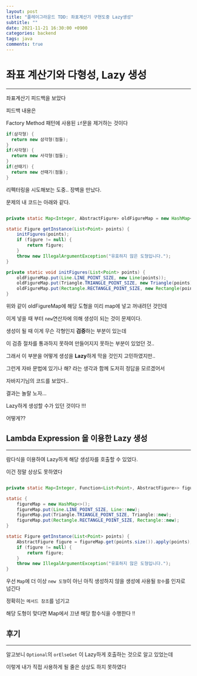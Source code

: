 ```yaml
---
layout: post
title: "플레이그라운드 TDD: 좌표계산기 구현도중 Lazy생성"
subtitle: ""
date: 2021-11-21 16:30:00 +0900
categories: backend
tags: java
comments: true
---
```


# 좌표 계산기와 다형성, Lazy 생성

---

좌표계산기 피드백을 보았다

피드백 내용은

Factory Method 패턴에 사용된 `if`문을 제거하는 것이다

```java
if(삼각형) {
  return new 삼각형(점들);
}
if(사각형) {
  return new 사각형(점들);
}
if(선때기) {
  return new 선때기(점들);
}
```

리펙터링을 시도해보는 도중.. 장벽을 만났다.

문제의 내 코드는 아래와 같다.

```java

private static Map<Integer, AbstractFigure> oldFigureMap = new HashMap<>();

static Figure getInstance(List<Point> points) {
    initFigures(points);
    if (figure != null) {
        return figure;
    }
    throw new IllegalArgumentException("유효하지 않은 도형입니다.");
}

private static void initFigures(List<Point> points) {
    oldFigureMap.put(Line.LINE_POINT_SIZE, new Line(points));
    oldFigureMap.put(Triangle.TRIANGLE_POINT_SIZE, new Triangle(points));
    oldFigureMap.put(Rectangle.RECTANGLE_POINT_SIZE, new Rectangle(points));
}
```

위와 같이 oldFigureMap에 해당 도형을 미리 map에 넣고 꺼내려던 것인데

이게 넣을 때 부터 `new`연산자에 의해 생성이 되는 것이 문제이다.

생성이 될 때 이게 무슨 각형인지 **검증**하는 부분이 있는데

이 검증 절차를 통과하지 못하여 만들어지지 못하는 부분이 있었던 것..

그래서 이 부분을 어떻게 생성을 **Lazy**하게 막을 것인지 고민하였지만..

그런게 자바 문법에 있기나 해? 라는 생각과 함께 도저히 정답을 모르겠어서

자바지기님의 코드를 보았다..

결과는 놀랄 노자...

Lazy하게 생성할 수가 있던 것이다 !!!

어떻게??

## Lambda Expression 을 이용한 Lazy 생성

---

람다식을 이용하여 Lazy하게 해당 생성자를 호출할 수 있었다.

이건 정말 상상도 못하였다

```java

private static Map<Integer, Function<List<Point>, AbstractFigure>> figureMap;

static {
    figureMap = new HashMap<>();
    figureMap.put(Line.LINE_POINT_SIZE, Line::new);
    figureMap.put(Triangle.TRIANGLE_POINT_SIZE, Triangle::new);
    figureMap.put(Rectangle.RECTANGLE_POINT_SIZE, Rectangle::new);
}

static Figure getInstance(List<Point> points) {
    AbstractFigure figure = figureMap.get(points.size()).apply(points);
    if (figure != null) {
        return figure;
    }
    throw new IllegalArgumentException("유효하지 않은 도형입니다.");
}
```

우선 `Map`에 더 이상 `new 도형`이 아닌 아직 생성하지 않을 생성에 사용될 `함수`를 인자로 넘긴다

정확히는 `메서드 참조`를 넘기고

해당 도형이 맞다면 Map에서 끄낸 해당 함수식을 수행한다 !!

## 후기

---

알고보니 `Optional`의 `orElseGet` 이 Lazy하게 호출하는 것으로 알고 있었는데

이렇게 내가 직접 사용하게 될 줄은 상상도 하지 못하였다
